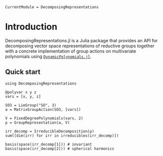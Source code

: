 ```@meta
CurrentModule = DecomposingRepresentations
```

# Introduction
DecomposingRepresentations.jl is a Julia package that provides an API for decomposing vector space representations of reductive groups together with a concrete implementation of group actions on multivariate polynomials using [`DynamicPolynomials.jl`](https://github.com/JuliaAlgebra/DynamicPolynomials.jl).

## Quick start

```@repl
using DecomposingRepresentations

@polyvar x y z
vars = [x, y, z]

SO3 = LieGroup("SO", 3)
a = MatrixGroupAction(SO3, [vars])

V = FixedDegreePolynomials(vars, 2)
ρ = GroupRepresentation(a, V)

irr_decomp = IrreducibleDecomposition(ρ)
sum([dim(irr) for irr in irreducibles(irr_decomp)])

basis(space(irr_decomp[1])) # invariant
basis(space(irr_decomp[2])) # spherical harmonics
```
